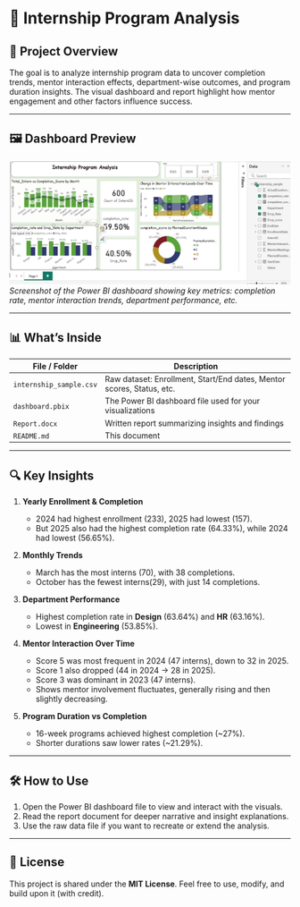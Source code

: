 # 📁 Internship Program Analysis

## 📌 Project Overview  
The goal is to analyze internship program data to uncover completion trends, mentor interaction effects, department-wise outcomes, and program duration insights.
The visual dashboard and report highlight how mentor engagement and other factors influence success.

---

## 🖼️ Dashboard Preview  

![Internship Dashboard Screenshot](Screenshot%202025-09-27%20012837.png)  
_Screenshot of the Power BI dashboard showing key metrics: completion rate, mentor interaction trends, department performance, etc._

---

## 📊 What’s Inside  

| File / Folder | Description |
|---|---|
| `internship_sample.csv` | Raw dataset: Enrollment, Start/End dates, Mentor scores, Status, etc. |
| `dashboard.pbix` | The Power BI dashboard file used for your visualizations |
| `Report.docx` | Written report summarizing insights and findings |
| `README.md` | This document |

---

## 🔍 Key Insights  

1. **Yearly Enrollment & Completion**  
   - 2024 had highest enrollment (233), 2025 had lowest (157).  
   - But 2025 also had the highest completion rate (64.33%), while 2024 had lowest (56.65%).

2. **Monthly Trends**  
   - March has the most interns (70), with 38 completions.  
   - October has the fewest  interns(29), with just 14 completions.

3. **Department Performance**  
   - Highest completion rate in **Design** (63.64%) and **HR** (63.16%).  
   - Lowest in **Engineering** (53.85%).

4. **Mentor Interaction Over Time**  
   - Score 5 was most frequent in 2024 (47 interns), down to 32 in 2025.  
   - Score 1 also dropped (44 in 2024 → 28 in 2025).  
   - Score 3 was dominant in 2023 (47 interns).  
   - Shows mentor involvement fluctuates, generally rising and then slightly decreasing.

5. **Program Duration vs Completion**  
   - 16-week programs achieved highest completion (~27%).  
   - Shorter durations saw lower rates (~21.29%).

---

## 🛠️ How to Use  

1. Open the Power BI dashboard file to view and interact with the visuals.  
2. Read the report document for deeper narrative and insight explanations.  
3. Use the raw data file if you want to recreate or extend the analysis.  

---

## 📌 License  

This project is shared under the **MIT License**. Feel free to use, modify, and build upon it (with credit).
